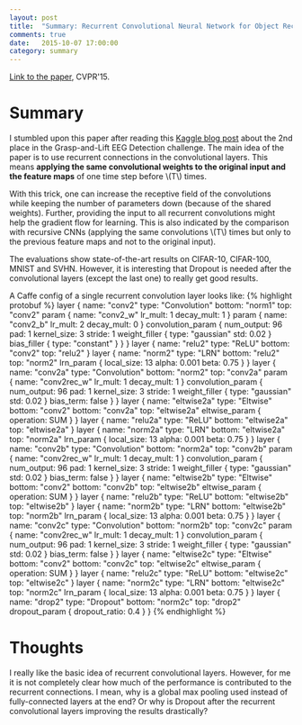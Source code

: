 ```yaml
---
layout: post
title:  "Summary: Recurrent Convolutional Neural Network for Object Recognition"
comments: true
date:   2015-10-07 17:00:00
category: summary
---
```


[Link to the paper](http://www.cv-foundation.org/openaccess/content_cvpr_2015/papers/Liang_Recurrent_Convolutional_Neural_2015_CVPR_paper.pdf), CVPR'15.


# Summary
I stumbled upon this paper after reading this [Kaggle blog post](http://blog.kaggle.com/2015/09/29/grasp-and-lift-eeg-detection-winners-interview-2nd-place-daheimao/) about the 2nd place in the Grasp-and-Lift EEG Detection challenge.
The main idea of the paper is to use recurrent connections in the convolutional layers. 
This means **applying the same convolutional weights to the original input and the feature maps** of one time step before \\(T\\) times.

With this trick, one can increase the receptive field of the convolutions while keeping the number of parameters down (because of the shared weights).
Further, providing the input to all recurrent convolutions might help the gradient flow for learning.
This is also indicated by the comparison with recursive CNNs (applying the same convolutions \\(T\\) times but only to the previous feature maps and not to the original input).

The evaluations show state-of-the-art results on CIFAR-10, CIFAR-100, MNIST and SVHN.
However, it is interesting that Dropout is needed after the convolutional layers (except the last one) to really get good results.

A Caffe config of a single recurrent convolution layer looks like:
{% highlight protobuf %}
layer {
  name: "conv2"
  type: "Convolution"
  bottom: "norm1"
  top: "conv2"
  param {
    name: "conv2_w"
    lr_mult: 1
    decay_mult: 1
  }
  param {
    name: "conv2_b"
    lr_mult: 2
    decay_mult: 0
  }
  convolution_param {
    num_output: 96
    pad: 1
    kernel_size: 3
    stride: 1
    weight_filler {
      type: "gaussian"
      std: 0.02
    }
    bias_filler {
      type: "constant"
    }
  }
}
layer {
  name: "relu2"
  type: "ReLU"
  bottom: "conv2"
  top: "relu2"
}
layer {
  name: "norm2"
  type: "LRN"
  bottom: "relu2"
  top: "norm2"
  lrn_param {
    local_size: 13
    alpha: 0.001
    beta: 0.75
  }
}
layer {
  name: "conv2a"
  type: "Convolution"
  bottom: "norm2"
  top: "conv2a"
  param {
    name: "conv2rec_w"
    lr_mult: 1
    decay_mult: 1
  }
  convolution_param {
    num_output: 96
    pad: 1
    kernel_size: 3
    stride: 1
    weight_filler {
      type: "gaussian"
      std: 0.02
    }
    bias_term: false
  }
}
layer {
  name: "eltwise2a"
  type: "Eltwise"
  bottom: "conv2"
  bottom: "conv2a"
  top: "eltwise2a"
  eltwise_param {
    operation: SUM
  }
}
layer {
  name: "relu2a"
  type: "ReLU"
  bottom: "eltwise2a"
  top: "eltwise2a"
}
layer {
  name: "norm2a"
  type: "LRN"
  bottom: "eltwise2a"
  top: "norm2a"
  lrn_param {
    local_size: 13
    alpha: 0.001
    beta: 0.75
  }
}
layer {
  name: "conv2b"
  type: "Convolution"
  bottom: "norm2a"
  top: "conv2b"
  param {
    name: "conv2rec_w"
    lr_mult: 1
    decay_mult: 1
  }
  convolution_param {
    num_output: 96
    pad: 1
    kernel_size: 3
    stride: 1
    weight_filler {
      type: "gaussian"
      std: 0.02
    }
    bias_term: false
  }
}
layer {
  name: "eltwise2b"
  type: "Eltwise"
  bottom: "conv2"
  bottom: "conv2b"
  top: "eltwise2b"
  eltwise_param {
    operation: SUM
  }
}
layer {
  name: "relu2b"
  type: "ReLU"
  bottom: "eltwise2b"
  top: "eltwise2b"
}
layer {
  name: "norm2b"
  type: "LRN"
  bottom: "eltwise2b"
  top: "norm2b"
  lrn_param {
    local_size: 13
    alpha: 0.001
    beta: 0.75
  }
}
layer {
  name: "conv2c"
  type: "Convolution"
  bottom: "norm2b"
  top: "conv2c"
  param {
    name: "conv2rec_w"
    lr_mult: 1
    decay_mult: 1
  }
  convolution_param {
    num_output: 96
    pad: 1
    kernel_size: 3
    stride: 1
    weight_filler {
      type: "gaussian"
      std: 0.02
    }
    bias_term: false
  }
}
layer {
  name: "eltwise2c"
  type: "Eltwise"
  bottom: "conv2"
  bottom: "conv2c"
  top: "eltwise2c"
  eltwise_param {
    operation: SUM
  }
}
layer {
  name: "relu2c"
  type: "ReLU"
  bottom: "eltwise2c"
  top: "eltwise2c"
}
layer {
  name: "norm2c"
  type: "LRN"
  bottom: "eltwise2c"
  top: "norm2c"
  lrn_param {
    local_size: 13
    alpha: 0.001
    beta: 0.75
  }
}
layer {
  name: "drop2"
  type: "Dropout"
  bottom: "norm2c"
  top: "drop2"
  dropout_param {
    dropout_ratio: 0.4
  }
}
{% endhighlight %}


# Thoughts
I really like the basic idea of recurrent convolutional layers.
However, for me it is not completely clear how much of the performance is contributed to the recurrent connections.
I mean, why is a global max pooling used instead of fully-connected layers at the end?
Or why is Dropout after the recurrent convolutional layers improving the results drastically?
